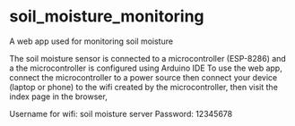 # soil_moisture_monitoring
A web app used for monitoring soil moisture

The soil moisture sensor is connected to a microcontroller (ESP-8286) and a the microcontroller is configured using Arduino IDE
To use the web app, connect the microcontroller to a power source then connect your device (laptop or phone) to the wifi created by the microcontroller, then visit the index page in the browser, 

Username for wifi: soil moisture server
Password: 12345678
